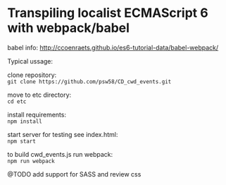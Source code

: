 # Transpiling localist ECMAScript 6 with webpack/babel

babel info: http://ccoenraets.github.io/es6-tutorial-data/babel-webpack/

Typical ussage:

clone repository:<br/>
```git clone https://github.com/psw58/CD_cwd_events.git```

move to etc directory:<br/>
```cd etc```

install requirements:<br/>
```npm install```

start server for testing see index.html:<br/>
```npm start```

to build cwd_events.js run webpack:<br/>
```npm run webpack```

@TODO add support for SASS and review css
